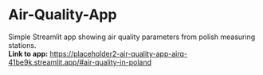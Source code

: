 # Air-Quality-App

Simple Streamlit app showing air quality parameters from polish measuring stations.\
**Link to app:**
https://placeholder2-air-quality-app-airq-41be9k.streamlit.app/#air-quality-in-poland

